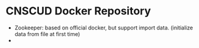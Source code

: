 # CNSCUD Docker Repository


* Zookeeper: based on official docker, but support import data. (initialize data from file at first time)
* 
